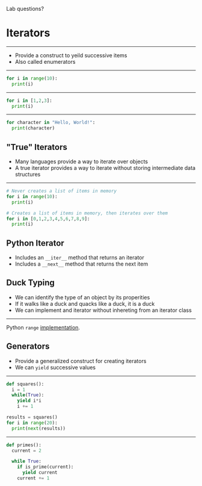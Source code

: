Lab questions?

Iterators
=========

---

- Provide a construct to yeild successive items
- Also called enumerators

---

```python
for i in range(10):
  print(i)
```

---

```python
for i in [1,2,3]:
  print(i)
```

---

```python
for character in "Hello, World!":
  print(character)
```

"True" Iterators
----------------

- Many languages provide a way to iterate over objects
- A true iterator provides a way to iterate without storing intermediate data structures

---

```python
# Never creates a list of items in memory
for i in range(10):
  print(i)

# Creates a list of items in memory, then iterates over them
for i in [0,1,2,3,4,5,6,7,8,9]:
  print(i)
```

Python Iterator
---------------

- Includes an `__iter__` method that returns an iterator
- Includes a `__next__` method that returns the next item

Duck Typing
-----------

- We can identify the type of an object by its properities
- If it walks like a duck and quacks like a duck, it is a duck
- We can implement and iterator without inhereting from an iterator class

---

Python `range` [implementation](https://replit.com/@jncraton/range#main.py).

Generators
----------

- Provide a generalized construct for creating iterators
- We can `yield` successive values

---

```python
def squares():
  i = 1
  while(True):
    yield i*i
    i += 1

results = squares()
for i in range(20):
  print(next(results))
```

---

```python
def primes():
  current = 2

  while True:
    if is_prime(current):
      yield current
    current += 1
```
